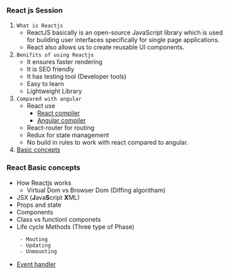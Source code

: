 ### React js Session

1. `What is Reactjs`
    - ReactJS basically is an open-source JavaScript library which is used for building user interfaces specifically for single page           applications. 
    - React also allows us to create reusable UI components.
2. `Benifits of using Reactjs`
    - It ensures faster rendering
    - It is SEO friendly
    - It has testing tool (Developer tools)
    - Easy to learn
    - Lightweight Library
3. `Compared with angular`
    - React use  
        - [React compiler](https://miro.medium.com/proxy/1*n08Bym1Kq5Fpj8ZTQ3XJqA.png)
        - [Angular compiler](https://miro.medium.com/proxy/1*2ceEIh-RDFExkD9ipvcC-A.png)
    - React-router for routing
    - Redux for state management
    - No build in rules to work with react compared to angular.
4. [Basic concepts](#react-basic-concepts)

### React Basic concepts
- How Reactjs works
  - Virtual Dom vs Browser Dom (Diffing algoritham)
- JSX (**J**ava**S**cript **X**ML)
- Props and state
- Components
- Class vs functionl componets
- Life cycle Methods (Three type of Phase)
   ``` 
    - Mouting
    - Updating 
    - Unmounting 
    ```
- [Event handler](https://codepen.io/anon/pen/qePwjZ?editors=0010)



